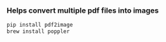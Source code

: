 ### Helps convert multiple pdf files into images

```bash
pip install pdf2image
brew install poppler
```

